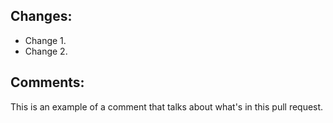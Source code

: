## Changes:
- Change 1.
- Change 2.

## Comments:
This is an example of a comment that talks about what's in this pull request.
